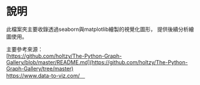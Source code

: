 # 說明

此檔案夾主要收錄透過seaborn與matplotlib繪製的視覺化圖形，
提供後續分析繪圖使用。

主要參考來源：  
[https://github.com/holtzy/The-Python-Graph-Gallery/blob/master/README.md](https://github.com/holtzy/The-Python-Graph-Gallery/tree/master)  
https://www.data-to-viz.com/　
